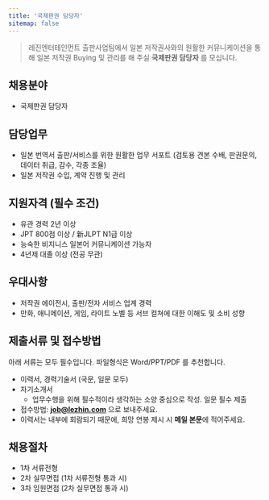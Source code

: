 ```yaml
---
title: '국제판권 담당자'
sitemap: false
---
```

> 레진엔터테인먼트 출판사업팀에서 일본 저작권사와의 원활한 커뮤니케이션을 통해 일본 저작권 Buying 및 관리를 해 주실
> **국제판권 담당자** 를 모십니다. 

## 채용분야

- 국제판권 담당자 

## 담당업무

- 일본 번역서 출판/서비스를 위한 원활한 업무 서포트 
  (검토용 견본 수배, 판권문의, 데이터 취급, 감수, 각종 조율)
- 일본 저작권 수입, 계약 진행 및 관리 

## 지원자격 (필수 조건)

- 유관 경력 2년 이상
- JPT 800점 이상 / 新JLPT N1급 이상 
- 능숙한 비지니스 일본어 커뮤니케이션 가능자
- 4년제 대졸 이상 (전공 무관)

## 우대사항

- 저작권 에이전시, 출판/전자 서비스 업계 경력
- 만화, 애니메이션, 게임, 라이트 노벨 등 서브 컬쳐에 대한 이해도 및 소비 성향

## 제출서류 및 접수방법

아래 서류는 모두 필수입니다. 파일형식은 Word/PPT/PDF 를 추천합니다.

- 이력서, 경력기술서 (국문, 일문 모두)
- 자기소개서 
  - 업무수행을 위해 필수적이라 생각하는 소양 중심으로 작성. 일문 필수 제출
- 접수방법: **job@lezhin.com** 으로 보내주세요.
- 이력서는 내부에 회람되기 때문에, 희망 연봉 제시 시 **메일 본문**에 적어주세요.

## 채용절차 

- 1차 서류전형
- 2차 실무면접 (1차 서류전형 통과 시)
- 3차 임원면접 (2차 실무면접 통과 시)
